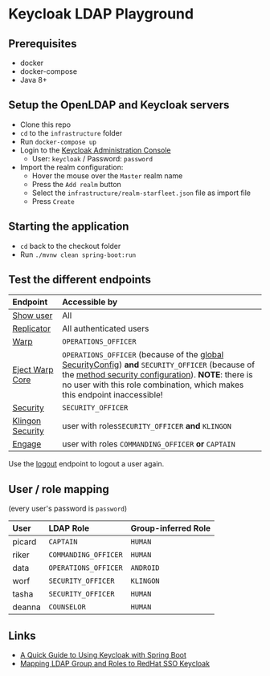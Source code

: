 # Keycloak LDAP Playground

## Prerequisites

* docker
* docker-compose
* Java 8+

## Setup the OpenLDAP and Keycloak servers

* Clone this repo
* `cd` to the `infrastructure` folder
* Run `docker-compose up`
* Login to the [Keycloak Administration Console](http://localhost:8080/auth/admin/)
    * User: `keycloak` / Password: `password`
* Import the realm configuration:
  * Hover the mouse over the `Master` realm name
  * Press the `Add realm` button
  * Select the `infrastructure/realm-starfleet.json` file as import file
  * Press `Create`

## Starting the application

* `cd` back to the checkout folder
* Run `./mvnw clean spring-boot:run`

## Test the different endpoints

| Endpoint                                                  | Accessible by                                         |
| :-------------------------------------------------------- | :---------------------------------------------------- |
| [Show user](http://localhost:8081)                        | All                                                   |
| [Replicator](http://localhost:8081/replicate/earlgray)    | All authenticated users                               |
| [Warp](http://localhost:8081/warp)                        | `OPERATIONS_OFFICER`                                  |
| [Eject Warp Core](http://localhost:8081/warp/core/eject)  | `OPERATIONS_OFFICER` (because of the [global SecurityConfig](https://github.com/tbsfrdrch/keycloak-ldap-playground/blob/master/src/main/java/de/tbsfrdrch/keycloak/ldap/playground/enterprise/SecurityConfig.java#L48)) **and** `SECURITY_OFFICER` (because of the [method security configuration](https://github.com/tbsfrdrch/keycloak-ldap-playground/blob/master/src/main/java/de/tbsfrdrch/keycloak/ldap/playground/enterprise/EnterpriseController.java#L35)). **NOTE**: there is no user with this role combination, which makes this endpoint inaccessible! |
| [Security](http://localhost:8081/security)                | `SECURITY_OFFICER`                                    |
| [Klingon Security](http://localhost:8081/klingonsecurity) | user with roles`SECURITY_OFFICER` **and** `KLINGON`   |
| [Engage](http://localhost:8081/engage)                    | user with roles `COMMANDING_OFFICER` **or** `CAPTAIN` |

Use the [logout](http://localhost:8081/logout) endpoint to logout a user again.

## User / role mapping

(every user's password is `password`)

| User   | LDAP Role            | Group-inferred Role |
| :----- | :------------------- | :------------------ |
| picard | `CAPTAIN`            | `HUMAN`             |
| riker  | `COMMANDING_OFFICER` | `HUMAN`             |
| data   | `OPERATIONS_OFFICER` | `ANDROID`           |
| worf   | `SECURITY_OFFICER`   | `KLINGON`           |
| tasha  | `SECURITY_OFFICER`   | `HUMAN`             |
| deanna | `COUNSELOR`          | `HUMAN`             |

## Links

* [A Quick Guide to Using Keycloak with Spring Boot](https://www.baeldung.com/spring-boot-keycloak)
* [Mapping LDAP Group and Roles to RedHat SSO Keycloak](http://www.janua.fr/mapping-ldap-group-and-roles-to-redhat-sso-keycloak/)
